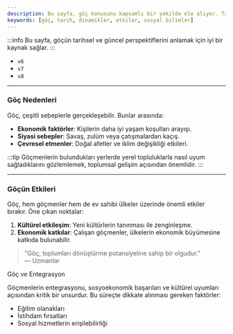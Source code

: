 ```yaml
---
description: Bu sayfa, göç konusunu kapsamlı bir şekilde ele alıyor. Tarih boyunca göçün nedenleri, etkileri ve günümüzdeki dinamikleri hakkında özet bilgiler sunmaktadır.
keywords: [göç, tarih, dinamikler, etkiler, sosyal bilimler]
---
```




:::info
Bu sayfa, göçün tarihsel ve güncel perspektiflerini anlamak için iyi bir kaynak sağlar.
:::

- `v6`
- `v7`
- `v8`

---

### Göç Nedenleri

Göç, çeşitli sebeplerle gerçekleşebilir. Bunlar arasında:

- **Ekonomik faktörler**: Kişilerin daha iyi yaşam koşulları arayışı.
- **Siyasi sebepler**: Savaş, zulüm veya çatışmalardan kaçış.
- **Çevresel etmenler**: Doğal afetler ve iklim değişikliği etkileri.

:::tip
Göçmenlerin bulundukları yerlerde yerel topluluklarla nasıl uyum sağladıklarını gözlemlemek, toplumsal gelişim açısından önemlidir.
:::

---

### Göçün Etkileri

Göç, hem göçmenler hem de ev sahibi ülkeler üzerinde önemli etkiler bırakır. Öne çıkan noktalar:

1. **Kültürel etkileşim**: Yeni kültürlerin tanınması ile zenginleşme.
2. **Ekonomik katkılar**: Çalışan göçmenler, ülkelerin ekonomik büyümesine katkıda bulunabilir.

> "Göç, toplumları dönüştürme potansiyeline sahip bir olgudur."  
> — Uzmanlar


Göç ve Entegrasyon

Göçmenlerin entegrasyonu, sosyoekonomik başarıları ve kültürel uyumları açısından kritik bir unsurdur. Bu süreçte dikkate alınması gereken faktörler:

- Eğitim olanakları
- İstihdam fırsatları
- Sosyal hizmetlerin erişilebilirliği

